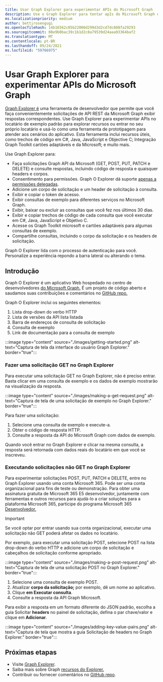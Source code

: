 ```yaml
---
title: Usar Graph Explorer para experimentar APIs do Microsoft Graph
description: Use o Graph Explorer para tentar apIs do Microsoft Graph no locatário de exemplo padrão para explorar recursos ou entrar no seu próprio locatário e usá-lo como uma ferramenta de prototipagem para atender aos cenários do aplicativo.
ms.localizationpriority: medium
author: bettirosengugi
ms.openlocfilehash: 14b16562c05b22000d299d3d2cd7dc608fa29293
ms.sourcegitcommit: 08e9b0bac39c1b1d2c8a79539d24aaa93364baf2
ms.translationtype: MT
ms.contentlocale: pt-BR
ms.lasthandoff: 09/24/2021
ms.locfileid: "59766975"
---
```

# <a name="use-graph-explorer-to-try-microsoft-graph-apis"></a>Usar Graph Explorer para experimentar APIs do Microsoft Graph

[Graph Explorer é](https://developer.microsoft.com/graph/graph-explorer/) uma ferramenta de desenvolvedor que permite que você faça convenientemente solicitações de API REST da Microsoft Graph exibir respostas correspondentes. Use Graph Explorer para experimentar APIs no locatário de exemplo padrão para explorar recursos ou entrar no seu próprio locatário e usá-lo como uma ferramenta de prototipagem para atender aos cenários do aplicativo. Esta ferramenta inclui recursos úteis, como trechos de código em C#, Java, JavaScript e Objective C; Integração Graph Toolkit cartões adaptáveis e da Microsoft; e muito mais.

Use Graph Explorer para:

- Faça solicitações Graph API da Microsoft (GET, POST, PUT, PATCH e DELETE) e consulte respostas, incluindo código de resposta e quaisquer headers e corpos.
- Consentimento para permissões. Graph O Explorer dá suporte [apenas a permissões delegadas](/graph/auth/auth-concepts#delegated-and-application-permissions).
- Adicione um corpo de solicitação e um header de solicitação à consulta.
- Exibir e copiar o token de acesso.
- Exibir consultas de exemplo para diferentes serviços no Microsoft Graph.
- Exibir, baixar ou excluir as consultas que você fez nos últimos 30 dias.
- Exibir e copiar trechos de código de cada consulta que você executar em C#, Java, JavaScript e Objetivo C.
- Acesse os Graph Toolkit microsoft e cartões adaptáveis para algumas consultas de exemplo.
- Compartilhe consultas, incluindo o corpo da solicitação e os headers de solicitação.

Graph O Explorer lida com o processo de autenticação para você. Personalize a experiência repondo a barra lateral ou alterando o tema.

## <a name="get-started"></a>Introdução

Graph O Explorer é um aplicativo Web hospedado no centro de desenvolvedores [do Microsoft Graph.](https://developer.microsoft.com/en-us/graph/graph-explorer) É um projeto de código aberto e saudamos suas contribuições e comentários no [GitHub repo.](https://github.com/microsoftgraph/microsoft-graph-explorer-v4)

Graph O Explorer inclui os seguintes elementos:

1. Lista drop-down do verbo HTTP
2. Lista de versões da API lista listada
3. Barra de endereços de consulta de solicitação
4. Consulta de exemplo
5. Link de documentação para a consulta de exemplo

:::image type="content" source="./images/getting-started.png" alt-text="Captura de tela da interface do usuário Graph Explorer." border="true":::

### <a name="make-a-get-request-in-graph-explorer"></a>Fazer uma solicitação GET no Graph Explorer

Para executar uma solicitação GET no Graph Explorer, não é preciso entrar. Basta clicar em uma consulta de exemplo e os dados de exemplo mostrarão na visualização da resposta. 

:::image type="content" source="./images/making-a-get-request.png" alt-text="Captura de tela de uma solicitação de exemplo no Graph Explorer." border="true":::

Para fazer uma solicitação:

1. Selecione uma consulta de exemplo e execute-a.
2. Obter o código de resposta HTTP.
3. Consulte a resposta da API do Microsoft Graph com dados de exemplo.

Quando você entrar no Graph Explorer e clicar na mesma consulta, a resposta será retornada com dados reais do locatário em que você se inscreveu.

### <a name="running-non-get-requests-in-graph-explorer"></a>Executando solicitações não GET no Graph Explorer

Para experimentar solicitações POST, PUT, PATCH e DELETE, entre no Graph Explorer usando uma conta Microsoft 365. Pode ser uma conta organizacional para fins de teste ou demonstração. Para obter uma assinatura gratuita de Microsoft 365 E5 desenvolvedor, juntamente com ferramentas e outros recursos para ajudá-lo a criar soluções para a plataforma Microsoft 365, participe do programa Microsoft 365 [Desenvolvedor.](https://developer.microsoft.com/microsoft-365/dev-program) 

>[!IMPORTANT]
>Se você optar por entrar usando sua conta organizacional, executar uma solicitação não GET poderá afetar os dados no locatário.

Por exemplo, para executar uma solicitação POST, selecione POST na lista drop-down do verbo HTTP e adicione um corpo de solicitação e cabeçalhos de solicitação conforme apropriado.

:::image type="content" source="./images/making-a-post-request.png" alt-text="Captura de tela de uma solicitação POST no Graph Explorer." border="true":::

1. Selecione uma consulta de exemplo POST.
2. Atualizar **corpo da solicitação;** por exemplo, dê um nome ao aplicativo.
3. Clique **em Executar consulta**.
4. Consulte a resposta da API Graph Microsoft.

Para exibir a resposta em um formato diferente do JSON padrão, escolha a guia Solicitar **headers** no painel de solicitação, defina o par chave/valor e clique em **Adicionar**.

:::image type="content" source="./images/adding-key-value-pairs.png" alt-text="Captura de tela que mostra a guia Solicitação de headers no Graph Explorer." border="true":::

## <a name="next-steps"></a>Próximas etapas

- Visite [Graph Explorer](https://developer.microsoft.com/graph/graph-explorer/).
- Saiba mais sobre Graph [recursos do Explorer.](./graph-explorer-features.md)
- Contribuir ou fornecer comentários no [GitHub repo](https://github.com/microsoftgraph/microsoft-graph-explorer-v4/issues/new/choose).
